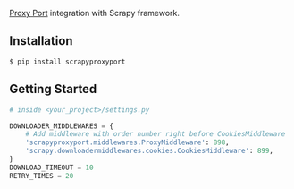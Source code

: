 [Proxy Port](https://github.com/proxyport/py-proxyport) integration with Scrapy framework.

## Installation

```shell
$ pip install scrapyproxyport
```
## Getting Started

```python
# inside <your_project>/settings.py

DOWNLOADER_MIDDLEWARES = {
    # Add middleware with order number right before CookiesMiddleware
    'scrapyproxyport.middlewares.ProxyMiddleware': 898,
    'scrapy.downloadermiddlewares.cookies.CookiesMiddleware': 899,
}
DOWNLOAD_TIMEOUT = 10
RETRY_TIMES = 20
```
